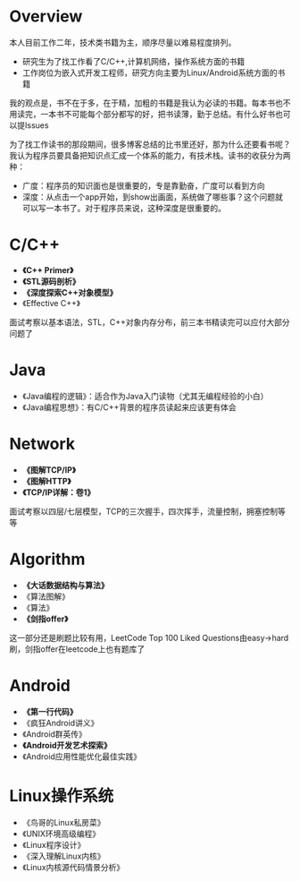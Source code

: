 # Overview
本人目前工作二年，技术类书籍为主，顺序尽量以难易程度排列。
- 研究生为了找工作看了C/C++,计算机网络，操作系统方面的书籍
- 工作岗位为嵌入式开发工程师，研究方向主要为Linux/Android系统方面的书籍

我的观点是，书不在于多，在于精，加粗的书籍是我认为必读的书籍。每本书也不用读完，一本书不可能每个部分都写的好，把书读薄，勤于总结。有什么好书也可以提Issues

为了找工作读书的那段期间，很多博客总结的比书里还好，那为什么还要看书呢？我认为程序员要具备把知识点汇成一个体系的能力，有技术栈。读书的收获分为两种：
- 广度：程序员的知识面也是很重要的，专是靠勤奋，广度可以看到方向
- 深度：从点击一个app开始，到show出画面，系统做了哪些事？这个问题就可以写一本书了。对于程序员来说，这种深度是很重要的。

# C/C++
- **《C++ Primer》**
- **《STL源码剖析》**
- **《深度探索C++对象模型》**
- 《Effective C++》

面试考察以基本语法，STL，C++对象内存分布，前三本书精读完可以应付大部分问题了

# Java

- 《Java编程的逻辑》：适合作为Java入门读物（尤其无编程经验的小白）
- 《Java编程思想》：有C/C++背景的程序员读起来应该更有体会


# Network
- **《图解TCP/IP》**
- **《图解HTTP》**
- **《TCP/IP详解：卷1》**

面试考察以四层/七层模型，TCP的三次握手，四次挥手，流量控制，拥塞控制等等

# Algorithm
- **《大话数据结构与算法》**
- 《算法图解》
- 《算法》
- **《剑指offer》**

这一部分还是刷题比较有用，LeetCode Top 100 Liked Questions由easy->hard刷，剑指offer在leetcode上也有题库了

# Android
- **《第一行代码》**
- 《疯狂Android讲义》
- 《Android群英传》
- **《Android开发艺术探索》**
- 《Android应用性能优化最佳实践》

# Linux操作系统
- 《鸟哥的Linux私房菜》
- 《UNIX环境高级编程》
- 《Linux程序设计》
- 《深入理解Linux内核》
- 《Linux内核源代码情景分析》
